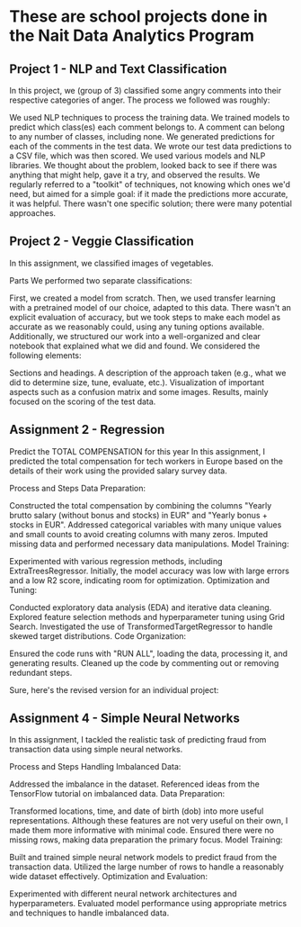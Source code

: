 # These are school projects done in the Nait Data Analytics Program

## Project 1 - NLP and Text Classification

In this project, we (group of 3) classified some angry comments into their respective categories of anger. The process we followed was roughly:

We used NLP techniques to process the training data.
We trained models to predict which class(es) each comment belongs to.
A comment can belong to any number of classes, including none.
We generated predictions for each of the comments in the test data.
We wrote our test data predictions to a CSV file, which was then scored.
We used various models and NLP libraries. We thought about the problem, looked back to see if there was anything that might help, gave it a try, and observed the results. We regularly referred to a "toolkit" of techniques, not knowing which ones we'd need, but aimed for a simple goal: if it made the predictions more accurate, it was helpful. There wasn't one specific solution; there were many potential approaches.


## Project 2 - Veggie Classification

In this assignment, we classified images of vegetables.

Parts
We performed two separate classifications:

First, we created a model from scratch.
Then, we used transfer learning with a pretrained model of our choice, adapted to this data.
There wasn't an explicit evaluation of accuracy, but we took steps to make each model as accurate as we reasonably could, using any tuning options available. Additionally, we structured our work into a well-organized and clear notebook that explained what we did and found. We considered the following elements:

Sections and headings.
A description of the approach taken (e.g., what we did to determine size, tune, evaluate, etc.).
Visualization of important aspects such as a confusion matrix and some images.
Results, mainly focused on the scoring of the test data.


## Assignment 2 - Regression

Predict the TOTAL COMPENSATION for this year
In this assignment, I predicted the total compensation for tech workers in Europe based on the details of their work using the provided salary survey data.

Process and Steps
Data Preparation:

Constructed the total compensation by combining the columns "Yearly brutto salary (without bonus and stocks) in EUR" and "Yearly bonus + stocks in EUR".
Addressed categorical variables with many unique values and small counts to avoid creating columns with many zeros.
Imputed missing data and performed necessary data manipulations.
Model Training:

Experimented with various regression methods, including ExtraTreesRegressor.
Initially, the model accuracy was low with large errors and a low R2 score, indicating room for optimization.
Optimization and Tuning:

Conducted exploratory data analysis (EDA) and iterative data cleaning.
Explored feature selection methods and hyperparameter tuning using Grid Search.
Investigated the use of TransformedTargetRegressor to handle skewed target distributions.
Code Organization:

Ensured the code runs with "RUN ALL", loading the data, processing it, and generating results.
Cleaned up the code by commenting out or removing redundant steps.


Sure, here's the revised version for an individual project:

## Assignment 4 - Simple Neural Networks

In this assignment, I tackled the realistic task of predicting fraud from transaction data using simple neural networks.

Process and Steps
Handling Imbalanced Data:

Addressed the imbalance in the dataset. Referenced ideas from the TensorFlow tutorial on imbalanced data.
Data Preparation:

Transformed locations, time, and date of birth (dob) into more useful representations. Although these features are not very useful on their own, I made them more informative with minimal code.
Ensured there were no missing rows, making data preparation the primary focus.
Model Training:

Built and trained simple neural network models to predict fraud from the transaction data.
Utilized the large number of rows to handle a reasonably wide dataset effectively.
Optimization and Evaluation:

Experimented with different neural network architectures and hyperparameters.
Evaluated model performance using appropriate metrics and techniques to handle imbalanced data.
